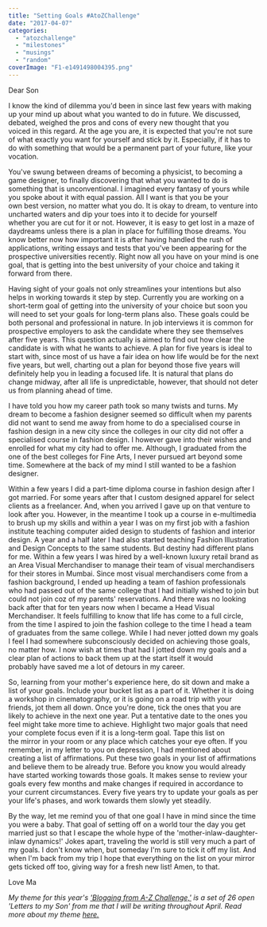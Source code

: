 ```yaml
---
title: "Setting Goals #AtoZChallenge"
date: "2017-04-07"
categories: 
  - "atozchallenge"
  - "milestones"
  - "musings"
  - "random"
coverImage: "F1-e1491498004395.png"
---
```


Dear Son

I know the kind of dilemma you'd been in since last few years with making up your mind up about what you wanted to do in future. We discussed, debated, weighed the pros and cons of every new thought that you voiced in this regard. At the age you are, it is expected that you're not sure of what exactly you want for yourself and stick by it. Especially, if it has to do with something that would be a permanent part of your future, like your vocation.

You've swung between dreams of becoming a physicist, to becoming a game designer, to finally discovering that what you wanted to do is something that is unconventional. I imagined every fantasy of yours while you spoke about it with equal passion. All I want is that you be your own best version, no matter what you do. It is okay to dream, to venture into uncharted waters and dip your toes into it to decide for yourself whether you are cut for it or not. However, it is easy to get lost in a maze of daydreams unless there is a plan in place for fulfilling those dreams. You know better now how important it is after having handled the rush of applications, writing essays and tests that you've been appearing for the prospective universities recently. Right now all you have on your mind is one goal, that is getting into the best university of your choice and taking it forward from there.

Having sight of your goals not only streamlines your intentions but also helps in working towards it step by step. Currently you are working on a short-term goal of getting into the university of your choice but soon you will need to set your goals for long-term plans also. These goals could be both personal and professional in nature. In job interviews it is common for prospective employers to ask the candidate where they see themselves after five years. This question actually is aimed to find out how clear the candidate is with what he wants to achieve. A plan for five years is ideal to start with, since most of us have a fair idea on how life would be for the next five years, but well, charting out a plan for beyond those five years will definitely help you in leading a focused life. It is natural that plans do change midway, after all life is unpredictable, however, that should not deter us from planning ahead of time.

I have told you how my career path took so many twists and turns. My dream to become a fashion designer seemed so difficult when my parents did not want to send me away from home to do a specialised course in fashion design in a new city since the colleges in our city did not offer a specialised course in fashion design. I however gave into their wishes and enrolled for what my city had to offer me. Although, I graduated from the one of the best colleges for Fine Arts, I never pursued art beyond some time. Somewhere at the back of my mind I still wanted to be a fashion designer.

Within a few years I did a part-time diploma course in fashion design after I got married. For some years after that I custom designed apparel for select clients as a freelancer. And, when you arrived I gave up on that venture to look after you. However, in the meantime I took up a course in e-multimedia to brush up my skills and within a year I was on my first job with a fashion institute teaching computer aided design to students of fashion and interior design. A year and a half later I had also started teaching Fashion Illustration and Design Concepts to the same students. But destiny had different plans for me. Within a few years I was hired by a well-known luxury retail brand as an Area Visual Merchandiser to manage their team of visual merchandisers for their stores in Mumbai. Since most visual merchandisers come from a fashion background, I ended up heading a team of fashion professionals who had passed out of the same college that I had initially wished to join but could not join coz of my parents' reservations. And there was no looking back after that for ten years now when I became a Head Visual Merchandiser. It feels fulfilling to know that life has come to a full circle, from the time I aspired to join the fashion college to the time I head a team of graduates from the same college. While I had never jotted down my goals I feel I had somewhere subconsciously decided on achieving those goals, no matter how. I now wish at times that had I jotted down my goals and a clear plan of actions to back them up at the start itself it would probably have saved me a lot of detours in my career.

So, learning from your mother's experience here, do sit down and make a list of your goals. Include your bucket list as a part of it. Whether it is doing a workshop in cinematography, or it is going on a road trip with your friends, jot them all down. Once you're done, tick the ones that you are likely to achieve in the next one year. Put a tentative date to the ones you feel might take more time to achieve. Highlight two major goals that need your complete focus even if it is a long-term goal. Tape this list on the mirror in your room or any place which catches your eye often. If you remember, in my letter to you on depression, I had mentioned about creating a list of affirmations. Put these two goals in your list of affirmations and believe them to be already true. Before you know you would already have started working towards those goals. It makes sense to review your goals every few months and make changes if required in accordance to your current circumstances. Every five years try to update your goals as per your life's phases, and work towards them slowly yet steadily.

By the way, let me remind you of that one goal I have in mind since the time you were a baby. That goal of setting off on a world tour the day you get married just so that I escape the whole hype of the 'mother-inlaw-daughter-inlaw dynamics!' Jokes apart, traveling the world is still very much a part of my goals. I don't know when, but someday I'm sure to tick it off my list. And when I'm back from my trip I hope that everything on the list on your mirror gets ticked off too, giving way for a fresh new list! Amen, to that.

Love Ma

_My theme for this year's ['Blogging from A-Z Challenge,'](http://www.a-to-zchallenge.com/) is a set of 26 open 'Letters to my Son' from me that I will be writing throughout April. Read more about my theme [here.](http://ifsbutsandsetcs.com/2017/03/theme-reveal-atozchallenge-2017-letters-to-my-son/)_
